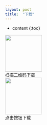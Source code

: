 ```yaml
---
layout: post
title:  "下载"
---
```


* content
{:toc}


<img src="https://raw.githubusercontent.com/aaron0104/ipatest/146af8cc89252b78cf334662068b2f8f96dfc7f7/qrcode.png?token=AC3KZI5XTLRJWFTW42I5I5C6EVRF2" height="120" width="120" style="cursor:zoom-in">
<div class="xiazai_l_mes"><span>扫描二维码下载</span></div>
<a style="text-align:center" href="itms-services://?action=download-manifest&url=https://github.com/aaron0104/ipatest/raw/master/manifest.plist"><img src="http://pcdd009.com/imgs_wap/img_xiazai_anniu.png" height="120" width="120"></a>
<div class="xiazai_l_mes"><span>点击按钮下载</span></div>


   

